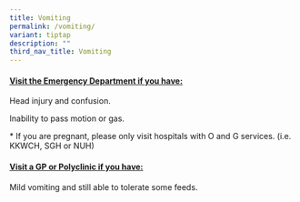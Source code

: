 ```yaml
---
title: Vomiting
permalink: /vomiting/
variant: tiptap
description: ""
third_nav_title: Vomiting
---
```

<h4><strong><u>Visit the Emergency Department if you have:</u></strong></h4>
<p>Head injury and confusion.</p>
<p>Inability to pass motion or gas.</p>
<p>* If you are pregnant, please only visit hospitals with O and G services.
(i.e. KKWCH, SGH or NUH)</p>
<p></p>
<h4><strong><u>Visit a GP or Polyclinic if you have:</u></strong></h4>
<p>Mild vomiting and still able to tolerate some feeds.</p>
<p></p>